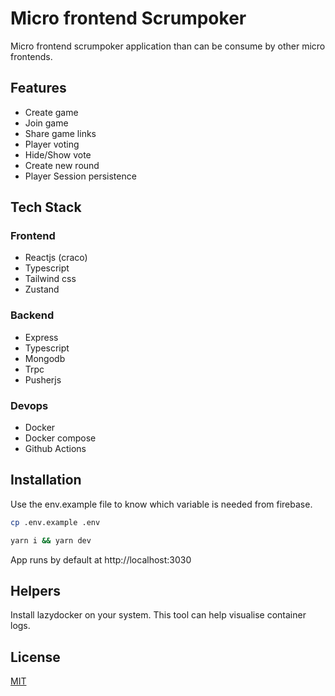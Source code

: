 # Micro frontend Scrumpoker

Micro frontend scrumpoker application than can be consume by other micro frontends.

## Features

- Create game
- Join game
- Share game links
- Player voting
- Hide/Show vote
- Create new round
- Player Session persistence

## Tech Stack

### Frontend

- Reactjs (craco)
- Typescript
- Tailwind css
- Zustand

### Backend

- Express
- Typescript
- Mongodb
- Trpc
- Pusherjs

### Devops

- Docker
- Docker compose
- Github Actions

## Installation

Use the env.example file to know which variable is needed from firebase.

```bash
cp .env.example .env
```

```bash
yarn i && yarn dev
```

App runs by default at http://localhost:3030

## Helpers

Install lazydocker on your system. This tool can help visualise container logs.

## License

[MIT](https://choosealicense.com/licenses/mit/)
